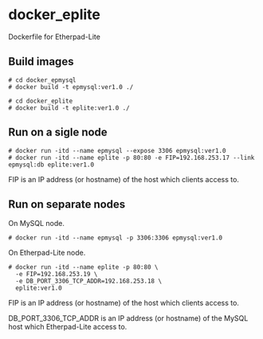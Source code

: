 # docker_eplite
Dockerfile for Etherpad-Lite

## Build images
```
# cd docker_epmysql
# docker build -t epmysql:ver1.0 ./
```
```
# cd docker_eplite
# docker build -t eplite:ver1.0 ./
```

## Run on a sigle node

```
# docker run -itd --name epmysql --expose 3306 epmysql:ver1.0
# docker run -itd --name eplite -p 80:80 -e FIP=192.168.253.17 --link epmysql:db eplite:ver1.0
```

FIP is an IP address (or hostname) of the host which clients access to.

## Run on separate nodes

On MySQL node.
```
# docker run -itd --name epmysql -p 3306:3306 epmysql:ver1.0
```

On Etherpad-Lite node.
```
# docker run -itd --name eplite -p 80:80 \
  -e FIP=192.168.253.19 \
  -e DB_PORT_3306_TCP_ADDR=192.168.253.18 \
  eplite:ver1.0
```

FIP is an IP address (or hostname) of the host which clients access to.

DB_PORT_3306_TCP_ADDR is an IP address (or hostname) of the MySQL host which Etherpad-Lite access to.
